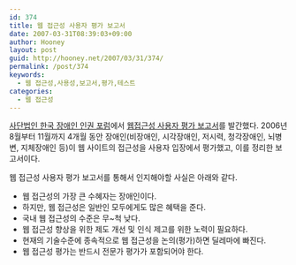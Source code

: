 ```yaml
---
id: 374
title: 웹 접근성 사용자 평가 보고서
date: 2007-03-31T08:39:03+09:00
author: Hooney
layout: post
guid: http://hooney.net/2007/03/31/374/
permalink: /post/374
keywords:
  - 웹 접근성,사용성,보고서,평가,테스트
categories:
  - 웹 접근성
---
```

[사단법인 한국 장애인 인권 포럼](http://www.ableforum.com/)에서 [웹접근성 사용자 평가 보고서](http://www.ableforum.com/modules/board/bd_download_db.html?id=know_pds&no=1811)를 발간했다. 2006년 8월부터 11월까지 4개월 동안 장애인(비장애인, 시각장애인, 저시력, 청각장애인, 뇌병변, 지체장애인 등)이 웹 사이트의 접근성을 사용자 입장에서 평가했고, 이를 정리한 보고서이다.

웹 접근성 사용자 평가 보고서를 통해서 인지해야할 사실은 아래와 같다.

  * 웹 접근성의 가장 큰 수혜자는 장애인이다.
  * 하지만, 웹 접근성은 일반인 모두에게도 많은 혜택을 준다.
  * 국내 웹 접근성의 수준은 무~척 낮다.
  * 웹 접근성 향상을 위한 제도 개선 및 인식 제고를 위한 노력이 필요하다.
  * 현재의 기술수준에 종속적으로 웹 접근성을 논의(평가)하면 딜레마에 빠진다.
  * 웹 접근성 평가는 반드시 전문가 평가가 포함되어야 한다.